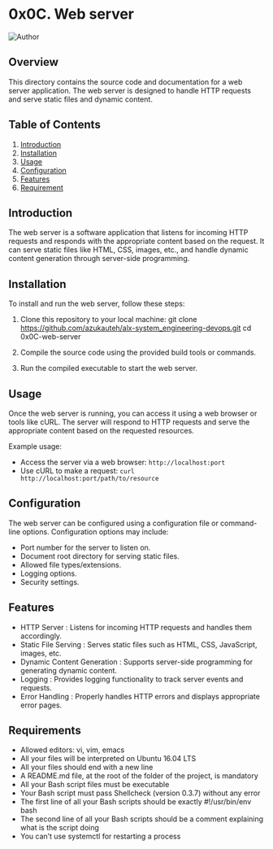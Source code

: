 # 0x0C. Web server

![Author](https://img.shields.io/badge/Author-Azuka%20Uteh-blue.svg)


## Overview
This directory contains the source code and documentation for a web server application. The web server is designed to handle HTTP requests and serve static files and dynamic content.

## Table of Contents
1. [Introduction](#introduction)
2. [Installation](#installation)
3. [Usage](#usage)
4. [Configuration](#configuration)
5. [Features](#features)
6. [Requirement](#requirement)


## Introduction
The web server is a software application that listens for incoming HTTP requests and responds with the appropriate content based on the request. It can serve static files like HTML, CSS, images, etc., and handle dynamic content generation through server-side programming.

## Installation
To install and run the web server, follow these steps:

1. Clone this repository to your local machine:
  git clone https://github.com/azukauteh/alx-system_engineering-devops.git
  cd 0x0C-web-server


2. Compile the source code using the provided build tools or commands.

3. Run the compiled executable to start the web server.

## Usage

Once the web server is running, you can access it using a web browser or tools like cURL. The server will respond to HTTP requests and serve the appropriate content based on the requested resources.

Example usage:
- Access the server via a web browser: `http://localhost:port`
- Use cURL to make a request: `curl http://localhost:port/path/to/resource`

## Configuration

The web server can be configured using a configuration file or command-line options. Configuration options may include:
- Port number for the server to listen on.
- Document root directory for serving static files.
- Allowed file types/extensions.
- Logging options.
- Security settings.

## Features
- HTTP Server : Listens for incoming HTTP requests and handles them accordingly.
- Static File Serving : Serves static files such as HTML, CSS, JavaScript, images, etc.
- Dynamic Content Generation : Supports server-side programming for generating dynamic content.
- Logging : Provides logging functionality to track server events and requests.
- Error Handling : Properly handles HTTP errors and displays appropriate error pages.

## Requirements
- Allowed editors: vi, vim, emacs
- All your files will be interpreted on Ubuntu 16.04 LTS
- All your files should end with a new line
- A README.md file, at the root of the folder of the project, is mandatory
- All your Bash script files must be executable
- Your Bash script must pass Shellcheck (version 0.3.7) without any error
- The first line of all your Bash scripts should be exactly #!/usr/bin/env bash
- The second line of all your Bash scripts should be a comment explaining what is the script doing
- You can’t use systemctl for restarting a process

